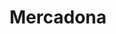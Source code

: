 ---
title: "Mercadona"
url: /la-linea-de-la-concepcion/mercadona-avenida-cartagena/
shop: supermercado
---